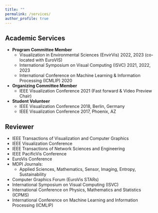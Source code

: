```yaml
---
title: ""
permalink: /services/
author_profile: true
---
```

Academic Services
------
- **Program Committee Member**
  - Visualization in Environmental Sciences (EnvirVis) 2022, 2023 (co-located with EuroVIS)
  - International Symposium on Visual Computing (ISVC) 2021, 2022, 2023
  - International Conference on Machine Learning & Information Processing (ICMLIP) 2020
- **Organizing Committee Member**
  - IEEE Visualization Conference 2021 (Fast forward & Video Preview Chair)
- **Student Volunteer**
  - IEEE Visualization Conference 2018,  Berlin, Germany
  - IEEE Visualization Conference 2017, Phoenix, AZ

Reviewer
------
- IEEE Transactions of Visualization and Computer Graphics
- IEEE Visualization Conference
- IEEE Transactions of Network Sciences and Engineering
- IEEE PacificVis Conference
- EuroVis Conference
- MDPI Journals:
  - Applied Sciences, Mathematics, Sensor, Imaging, Entropy, Sustainability
- Computer Graphics Forum (EuroVis STARs)
- International Symposium on Visual Computing (ISVC)
- International Conference on Physics, Mathematics and  Statistics (ICPMS)
- International Conference on Machine Learning and Information Processing (ICMLIP)


